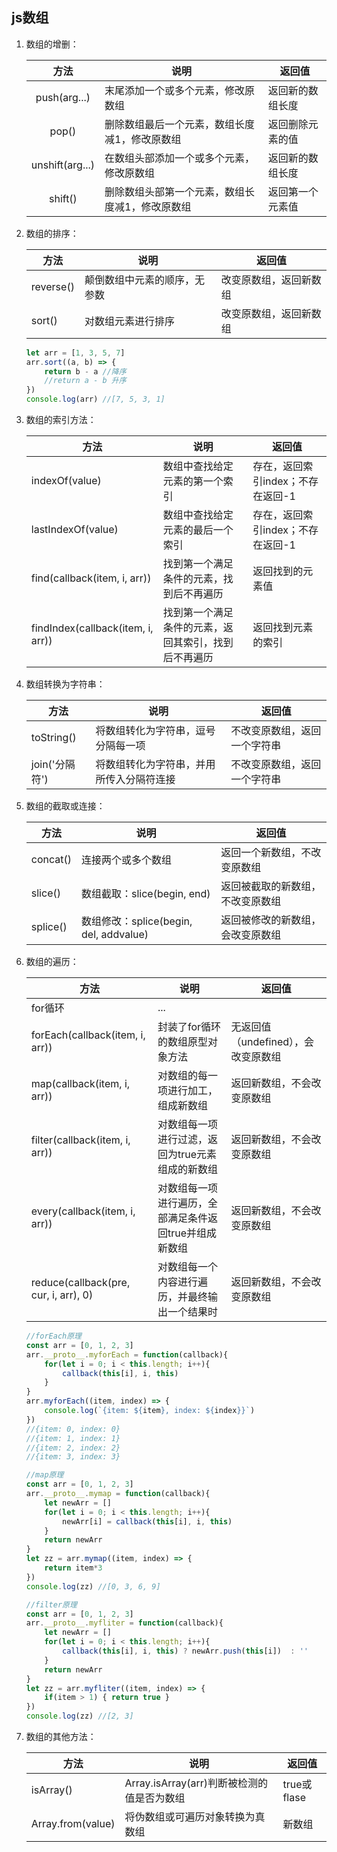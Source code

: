 ## js数组

1. 数组的增删：

   |      方法       | 说明                                            | 返回值           |
   | :-------------: | ----------------------------------------------- | ---------------- |
   |  push(arg...)   | 末尾添加一个或多个元素，修改原数组              | 返回新的数组长度 |
   |      pop()      | 删除数组最后一个元素，数组长度减1，修改原数组   | 返回删除元素的值 |
   | unshift(arg...) | 在数组头部添加一个或多个元素，修改原数组        | 返回新的数组长度 |
   |     shift()     | 删除数组头部第一个元素，数组长度减1，修改原数组 | 返回第一个元素值 |

2. 数组的排序：

   | 方法      | 说明                         | 返回值                 |
   | --------- | ---------------------------- | ---------------------- |
   | reverse() | 颠倒数组中元素的顺序，无参数 | 改变原数组，返回新数组 |
   | sort()    | 对数组元素进行排序           | 改变原数组，返回新数组 |

   ```js
   let arr = [1, 3, 5, 7]
   arr.sort((a, b) => {
       return b - a //降序
       //return a - b 升序
   })
   console.log(arr) //[7, 5, 3, 1]
   ```

3. 数组的索引方法：

   | 方法                              | 说明                                                 | 返回值                            |
   | --------------------------------- | ---------------------------------------------------- | --------------------------------- |
   | indexOf(value)                    | 数组中查找给定元素的第一个索引                       | 存在，返回索引index；不存在返回-1 |
   | lastIndexOf(value)                | 数组中查找给定元素的最后一个索引                     | 存在，返回索引index；不存在返回-1 |
   | find(callback(item, i, arr))      | 找到第一个满足条件的元素，找到后不再遍历             | 返回找到的元素值                  |
   | findIndex(callback(item, i, arr)) | 找到第一个满足条件的元素，返回其索引，找到后不再遍历 | 返回找到元素的索引                |
   
4. 数组转换为字符串：

   | 方法           | 说明                                     | 返回值                       |
   | -------------- | ---------------------------------------- | ---------------------------- |
   | toString()     | 将数组转化为字符串，逗号分隔每一项       | 不改变原数组，返回一个字符串 |
   | join('分隔符') | 将数组转化为字符串，并用所传入分隔符连接 | 不改变原数组，返回一个字符串 |

5. 数组的截取或连接：

   | 方法     | 说明                                   | 返回值                           |
   | -------- | -------------------------------------- | -------------------------------- |
   | concat() | 连接两个或多个数组                     | 返回一个新数组，不改变原数组     |
   | slice()  | 数组截取：slice(begin, end)            | 返回被截取的新数组，不改变原数组 |
   | splice() | 数组修改：splice(begin, del, addvalue) | 返回被修改的新数组，会改变原数组 |

6. 数组的遍历：

   | 方法                                  | 说明                                                   | 返回值                              |
   | ------------------------------------- | ------------------------------------------------------ | ----------------------------------- |
   | for循环                               | ...                                                    |                                     |
   | forEach(callback(item, i, arr))       | 封装了for循环的数组原型对象方法                        | 无返回值（undefined），会改变原数组 |
   | map(callback(item, i, arr))           | 对数组的每一项进行加工，组成新数组                     | 返回新数组，不会改变原数组          |
   | filter(callback(item, i, arr))        | 对数组每一项进行过滤，返回为true元素组成的新数组       | 返回新数组，不会改变原数组          |
   | every(callback(item, i, arr))         | 对数组每一项进行遍历，全部满足条件返回true并组成新数组 | 返回新数组，不会改变原数组          |
   | reduce(callback(pre, cur, i, arr), 0) | 对数组每一个内容进行遍历，并最终输出一个结果时         | 返回新数组，不会改变原数组          |

   ```js
   //forEach原理
   const arr = [0, 1, 2, 3]
   arr.__proto__.myforEach = function(callback){
       for(let i = 0; i < this.length; i++){
           callback(this[i], i, this)
       }
   }
   arr.myforEach((item, index) => {
       console.log(`{item: ${item}, index: ${index}}`)
   })
   //{item: 0, index: 0}
   //{item: 1, index: 1}
   //{item: 2, index: 2}
   //{item: 3, index: 3}
   ```

   ```js
   //map原理
   const arr = [0, 1, 2, 3]
   arr.__proto__.mymap = function(callback){
       let newArr = []
       for(let i = 0; i < this.length; i++){
           newArr[i] = callback(this[i], i, this)
       }
       return newArr
   }
   let zz = arr.mymap((item, index) => {
       return item*3
   })
   console.log(zz) //[0, 3, 6, 9]
   ```

   ```js
   //filter原理
   const arr = [0, 1, 2, 3]
   arr.__proto__.myfliter = function(callback){
       let newArr = []
       for(let i = 0; i < this.length; i++){
           callback(this[i], i, this) ? newArr.push(this[i])  : ''
       }
       return newArr
   }
   let zz = arr.myfliter((item, index) => {
       if(item > 1) { return true }
   })
   console.log(zz) //[2, 3]
   ```

7. 数组的其他方法：

   | 方法              | 说明                                       | 返回值      |
   | ----------------- | ------------------------------------------ | ----------- |
   | isArray()         | Array.isArray(arr)判断被检测的值是否为数组 | true或flase |
   | Array.from(value) | 将伪数组或可遍历对象转换为真数组           | 新数组      |

   